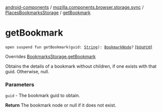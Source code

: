 [android-components](../../index.md) / [mozilla.components.browser.storage.sync](../index.md) / [PlacesBookmarksStorage](index.md) / [getBookmark](./get-bookmark.md)

# getBookmark

`open suspend fun getBookmark(guid: `[`String`](https://kotlinlang.org/api/latest/jvm/stdlib/kotlin/-string/index.html)`): `[`BookmarkNode`](../../mozilla.components.concept.storage/-bookmark-node/index.md)`?` [(source)](https://github.com/mozilla-mobile/android-components/blob/master/components/browser/storage-sync/src/main/java/mozilla/components/browser/storage/sync/PlacesBookmarksStorage.kt#L54)

Overrides [BookmarksStorage.getBookmark](../../mozilla.components.concept.storage/-bookmarks-storage/get-bookmark.md)

Obtains the details of a bookmark without children, if one exists with that guid. Otherwise, null.

### Parameters

`guid` - The bookmark guid to obtain.

**Return**
The bookmark node or null if it does not exist.

